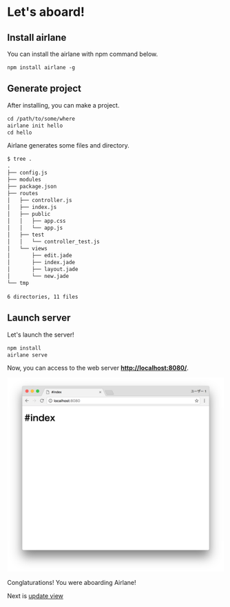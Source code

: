 # Let's aboard!

## Install airlane

You can install the airlane with npm command below.

```
npm install airlane -g
```

## Generate project

After installing, you can make a project.

```
cd /path/to/some/where
airlane init hello
cd hello
```

Airlane generates some files and directory.

```
$ tree .
.
├── config.js
├── modules
├── package.json
├── routes
│   ├── controller.js
│   ├── index.js
│   ├── public
│   │   ├── app.css
│   │   └── app.js
│   ├── test
│   │   └── controller_test.js
│   └── views
│       ├── edit.jade
│       ├── index.jade
│       ├── layout.jade
│       └── new.jade
└── tmp

6 directories, 11 files
```

## Launch server

Let's launch the server!

```
npm install
airlane serve
```

Now, you can access to the web server **[http://localhost:8080/](http://localhost:8080/)**.

![](/images/first-view.png)

Conglaturations! You were aboarding Airlane!

Next is [update view](/update-view)
